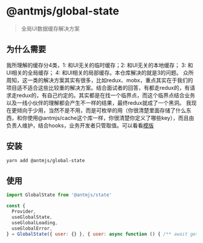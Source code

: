 # @antmjs/global-state

> 全局UI数据缓存解决方案

## 为什么需要

我所理解的缓存分4类，1: 和UI无关的临时缓存；2: 和UI无关的本地缓存； 3: 和UI相关的全局缓存； 4: 和UI相关的局部缓存。本仓库解决的就是3的问题。
众所周知，这一类的解决方案其实有很多，比如redux、mobx，重点其实在于我们的项目适不适合这些比较重的解决方案。结合面试者的回答，有都走redux的，有请求走redux的，有自己约定的。其实都是在找一个临界点，而这个临界点结合业务以及一线小伙伴的理解都会产生不一样的结果，最终redux就成了一个黑洞。
我现在更倾向于少用，当然不是不用，而是可枚举的用（你很清楚里面存储了什么东西，和你使用@antmjs/cache这个库一样，你很清楚你定义了哪些key），而且由负责人维护，结合hooks，业务开发者只管取值。可以看看[模版](https://github.com/AntmJS/temptaro)

## 安装

```bash
yarn add @antmjs/global-state
```

## 使用

```js
import GlobalState from '@antmjs/state'

const {
  Provider,
  useGlobalState,
  useGlobalLoading,
  useGlobalError,
} = GlobalState({ user: {} }, { user: async function () { /** await getUser */ } })
```